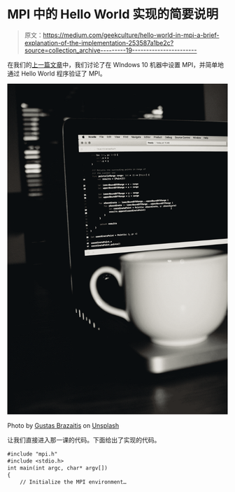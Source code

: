 # MPI 中的 Hello World 实现的简要说明

> 原文：<https://medium.com/geekculture/hello-world-in-mpi-a-brief-explanation-of-the-implementation-253587a1be2c?source=collection_archive---------19----------------------->

在我们的[上一篇文章](https://himnickson.medium.com/configuring-mpi-on-windows-10-and-executing-the-hello-world-program-in-visual-studio-code-2019-879776f6493f)中，我们讨论了在 WIndows 10 机器中设置 MPI，并简单地通过 Hello World 程序验证了 MPI。

![](img/0783777e7731c607e56b90b8842a4e9c.png)

Photo by [Gustas Brazaitis](https://unsplash.com/@gustasbrazaitis?utm_source=medium&utm_medium=referral) on [Unsplash](https://unsplash.com?utm_source=medium&utm_medium=referral)

让我们直接进入那一课的代码。下面给出了实现的代码。

```
#include "mpi.h"
#include <stdio.h>
int main(int argc, char* argv[])
{
    // Initialize the MPI environment…
```